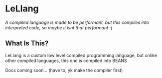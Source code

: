 # LeLlang
*A compiled language is made to be performant, but this compiles into interpreted code, so maybe it isnt that performant :(*

## What Is This?
LeLlang is a custom low level compiled programming language, but unlike other compiled languages, this one is compiled into BEANS

Docs coming soon... (have to, yk make the compiler first)